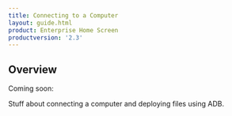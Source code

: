 ```yaml
---
title: Connecting to a Computer
layout: guide.html
product: Enterprise Home Screen
productversion: '2.3'
---
```


## Overview

Coming soon: 

Stuff about connecting a computer and deploying files using ADB. 

  















